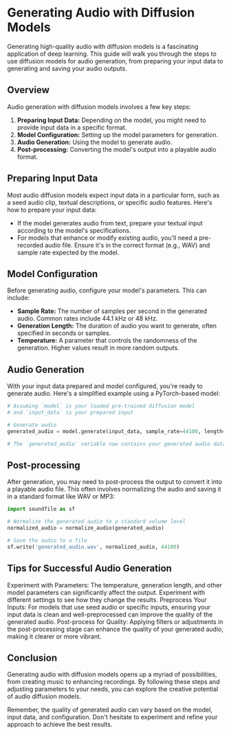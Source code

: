 # Generating Audio with Diffusion Models

Generating high-quality audio with diffusion models is a fascinating application of deep learning. This guide will walk you through the steps to use diffusion models for audio generation, from preparing your input data to generating and saving your audio outputs.

## Overview

Audio generation with diffusion models involves a few key steps:

1. **Preparing Input Data:** Depending on the model, you might need to provide input data in a specific format.
2. **Model Configuration:** Setting up the model parameters for generation.
3. **Audio Generation:** Using the model to generate audio.
4. **Post-processing:** Converting the model's output into a playable audio format.

## Preparing Input Data

Most audio diffusion models expect input data in a particular form, such as a seed audio clip, textual descriptions, or specific audio features. Here's how to prepare your input data:

- If the model generates audio from text, prepare your textual input according to the model's specifications.
- For models that enhance or modify existing audio, you'll need a pre-recorded audio file. Ensure it's in the correct format (e.g., WAV) and sample rate expected by the model.

## Model Configuration

Before generating audio, configure your model's parameters. This can include:

- **Sample Rate:** The number of samples per second in the generated audio. Common rates include 44.1 kHz or 48 kHz.
- **Generation Length:** The duration of audio you want to generate, often specified in seconds or samples.
- **Temperature:** A parameter that controls the randomness of the generation. Higher values result in more random outputs.

## Audio Generation

With your input data prepared and model configured, you're ready to generate audio. Here's a simplified example using a PyTorch-based model:

```python
# Assuming `model` is your loaded pre-trained diffusion model
# and `input_data` is your prepared input

# Generate audio
generated_audio = model.generate(input_data, sample_rate=44100, length=10, temperature=0.7)

# The `generated_audio` variable now contains your generated audio data
```

## Post-processing
After generation, you may need to post-process the output to convert it into a playable audio file. This often involves normalizing the audio and saving it in a standard format like WAV or MP3:

```python
import soundfile as sf

# Normalize the generated audio to a standard volume level
normalized_audio = normalize_audio(generated_audio)

# Save the audio to a file
sf.write('generated_audio.wav', normalized_audio, 44100)
```

## Tips for Successful Audio Generation
Experiment with Parameters: The temperature, generation length, and other model parameters can significantly affect the output. Experiment with different settings to see how they change the results.
Preprocess Your Inputs: For models that use seed audio or specific inputs, ensuring your input data is clean and well-preprocessed can improve the quality of the generated audio.
Post-process for Quality: Applying filters or adjustments in the post-processing stage can enhance the quality of your generated audio, making it clearer or more vibrant.

## Conclusion
Generating audio with diffusion models opens up a myriad of possibilities, from creating music to enhancing recordings. By following these steps and adjusting parameters to your needs, you can explore the creative potential of audio diffusion models.

Remember, the quality of generated audio can vary based on the model, input data, and configuration. Don't hesitate to experiment and refine your approach to achieve the best results.

